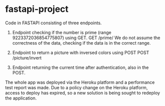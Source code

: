 # fastapi-project

Code in FASTAPI consisting of three endpoints. 

1. Endpoint checking if the number is prime (range 9223372036854775807) using GET.
GET <host>/prime/<number>
We do not assume the correctness of the data, checking if the data is in the correct range.

2. Endpoint to return a picture with inversed colors using POST 
POST <host>/picture/invert

3. Endpoint returning the current time  after authentication, also in the POST.

The whole app was deployed via the Heroku platform and a performance test report was made. Due to a policy change on the Heroku platform, access to deploy has expired, so a new solution is being sought to redeploy the application.
